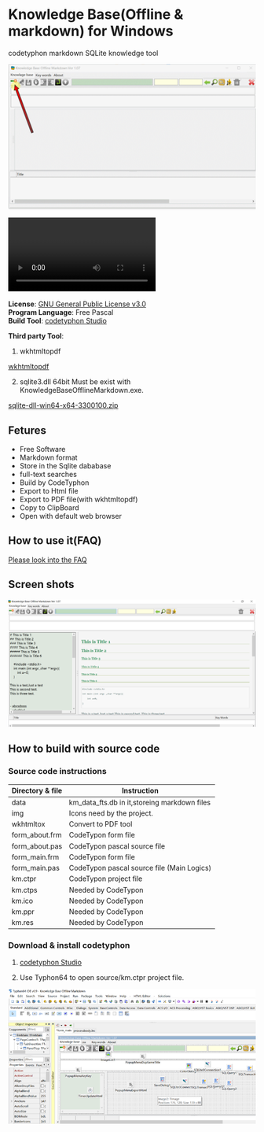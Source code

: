 
# Knowledge Base(Offline & markdown) for Windows

codetyphon markdown SQLite knowledge tool

![](images/new.gif)

<video src="movie.ogg" controls="controls">
您的浏览器不支持 video 标签。
</video>



**License**: [GNU General Public License v3.0](https://github.com/km-markdown/codetyphon_km/blob/master/LICENSE "GNU General Public License v3.0")  
**Program Language**: Free Pascal  
**Build Tool**: [codetyphon Studio](https://www.pilotlogic.com/sitejoom/index.php/projects/codetyphon-studio "codetyphon Studio")  


**Third party Tool**:   

1. wkhtmltopdf

[wkhtmltopdf](https://wkhtmltopdf.org "wkhtmltopdf")

2. sqlite3.dll 64bit Must be exist with KnowledgeBaseOfflineMarkdown.exe.

[sqlite-dll-win64-x64-3300100.zip](https://www.sqlite.org/download.html "sqlite-dll-win64-x64-3300100.zip")

## Fetures

- Free Software
- Markdown format
- Store in the Sqlite dababase
- full-text searches
- Build by CodeTyphon 
- Export to Html file
- Export to PDF file(with wkhtmltopdf)
- Copy to ClipBoard
- Open with default web browser


## How to use it(FAQ)

[Please look into the FAQ](https://github.com/km-markdown/codetyphon_km/blob/master/FAQ.md "FAQ")


## Screen shots 

![](images/baa5616eb502c755fe8a068816acf743.png)

## How to build with source code 

### Source code instructions

| Directory & file | Instruction                                  |
|------------------|----------------------------------------------|
| data             | km_data_fts.db in it,storeing markdown files |
| img              | Icons need by the project.                   |
| wkhtmltox        | Convert to PDF tool                          |
| form_about.frm   | CodeTypon form file                          |
| form_about.pas   | CodeTypon pascal source file                 |
| form_main.frm    | CodeTypon form file                          |
| form_main.pas    | CodeTypon pascal source file (Main Logics)   |
| km.ctpr          | CodeTypon project file                       |
| km.ctps          | Needed by CodeTypon                          |
| km.ico           | Needed by CodeTypon                          |
| km.ppr           | Needed by CodeTypon                          |
| km.res           | Needed by CodeTypon                          |

### Download & install codetyphon 

1. [codetyphon Studio](https://www.pilotlogic.com/sitejoom/index.php/projects/codetyphon-studio "codetyphon Studio")

2. Use Typhon64 to open source/km.ctpr project file.

![CodeTyphon Project.png](images/codeTyphon_project.png)

